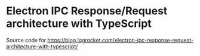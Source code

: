 # Electron IPC Response/Request architecture with TypeScript

Source code for https://blog.logrocket.com/electron-ipc-response-request-architecture-with-typescript/
